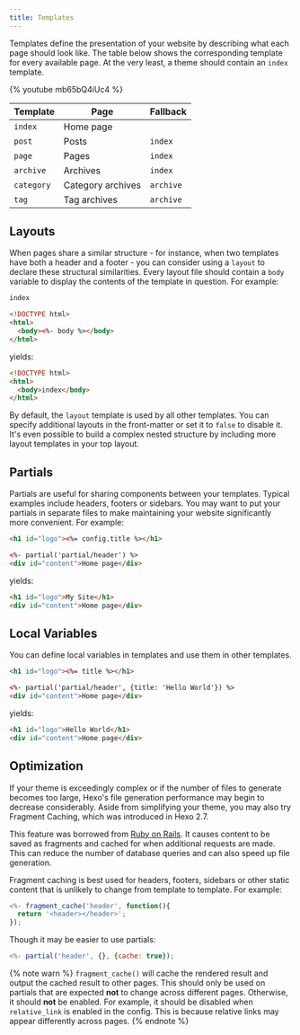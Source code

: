 ```yaml
---
title: Templates
---
```

Templates define the presentation of your website by describing what each page should look like. The table below shows the corresponding template for every available page. At the very least, a theme should contain an `index` template.

{% youtube mb65bQ4iUc4 %}

Template | Page | Fallback
--- | --- | ---
`index` | Home page |
`post` | Posts | `index`
`page` | Pages | `index`
`archive` | Archives | `index`
`category` | Category archives | `archive`
`tag` | Tag archives | `archive`

## Layouts

When pages share a similar structure - for instance, when two templates have both a header and a footer - you can consider using a `layout` to declare these structural similarities. Every layout file should contain a `body` variable to display the contents of the template in question. For example:

``` html index.ejs
index
```

``` html layout.ejs
<!DOCTYPE html>
<html>
  <body><%- body %></body>
</html>
```

yields:

``` html
<!DOCTYPE html>
<html>
  <body>index</body>
</html>
```

By default, the `layout` template is used by all other templates. You can specify additional layouts in the front-matter or set it to `false` to disable it. It's even possible to build a complex nested structure by including more layout templates in your top layout.

## Partials

Partials are useful for sharing components between your templates. Typical examples include headers, footers or sidebars. You may want to put your partials in separate files to make maintaining your website significantly more convenient. For example:


``` html partial/header.ejs
<h1 id="logo"><%= config.title %></h1>
```

``` html index.ejs
<%- partial('partial/header') %>
<div id="content">Home page</div>
```

yields:

``` html
<h1 id="logo">My Site</h1>
<div id="content">Home page</div>
```

## Local Variables

You can define local variables in templates and use them in other templates.

``` html partial/header.ejs
<h1 id="logo"><%= title %></h1>
```

``` html index.ejs
<%- partial('partial/header', {title: 'Hello World'}) %>
<div id="content">Home page</div>
```

yields:

``` html
<h1 id="logo">Hello World</h1>
<div id="content">Home page</div>
```

## Optimization

If your theme is exceedingly complex or if the number of files to generate becomes too large, Hexo's file generation performance may begin to decrease considerably. Aside from simplifying your theme, you may also try Fragment Caching, which was introduced in Hexo 2.7.

This feature was borrowed from [Ruby on Rails](http://guides.rubyonrails.org/caching_with_rails.html#fragment-caching). It causes content to be saved as fragments and cached for when additional requests are made. This can reduce the number of database queries and can also speed up file generation.

Fragment caching is best used for headers, footers, sidebars or other static content that is unlikely to change from template to template. For example:

``` js
<%- fragment_cache('header', function(){
  return '<header></header>';
});
```

Though it may be easier to use partials:

``` js
<%- partial('header', {}, {cache: true});
```

{% note warn %}
`fragment_cache()` will cache the rendered result and output the cached result to other pages. This should only be used on partials that are expected **not** to change across different pages. Otherwise, it should **not** be enabled.
For example, it should be disabled when `relative_link` is enabled in the config. This is because relative links may appear differently across pages.
{% endnote %}